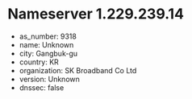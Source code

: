 # Nameserver 1.229.239.14

* as_number: 9318
* name: Unknown
* city: Gangbuk-gu
* country: KR
* organization: SK Broadband Co Ltd
* version: Unknown
* dnssec: false
